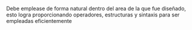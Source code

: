Debe emplease de forma natural dentro del area de la que fue diseñado, esto logra proporcionando operadores, estructuras y sintaxis para ser empleadas eficientemente 